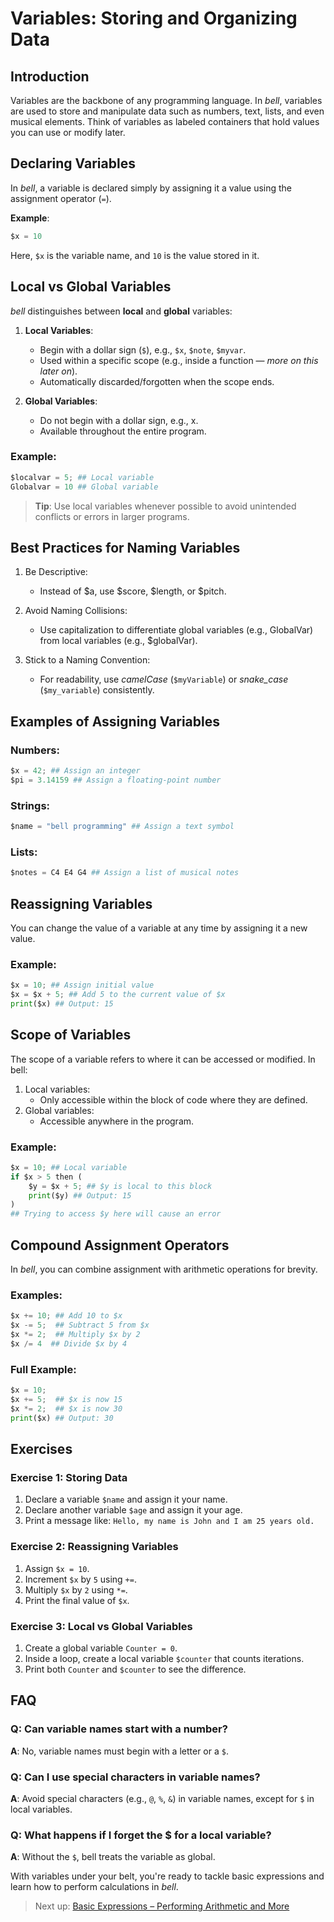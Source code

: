# Variables: Storing and Organizing Data

## Introduction

Variables are the backbone of any programming language. In _bell_, variables are used to store and manipulate data such as numbers, text, lists, and even musical elements. Think of variables as labeled containers that hold values you can use or modify later.

## Declaring Variables

In _bell_, a variable is declared simply by assigning it a value using the assignment operator (`=`).

**Example**:

```py
$x = 10
```

Here, `$x` is the variable name, and `10` is the value stored in it.

## Local vs Global Variables

_bell_ distinguishes between **local** and **global** variables:

1. **Local Variables**:

   - Begin with a dollar sign (`$`), e.g., `$x`, `$note`, `$myvar`.
   - Used within a specific scope (e.g., inside a function — _more on this later on_).
   - Automatically discarded/forgotten when the scope ends.

2. **Global Variables**:
   - Do not begin with a dollar sign, e.g., x.
   - Available throughout the entire program.

### Example:

```py
$localvar = 5; ## Local variable
Globalvar = 10 ## Global variable
```

> **Tip**: Use local variables whenever possible to avoid unintended conflicts or errors in larger programs.

## Best Practices for Naming Variables

1. Be Descriptive:

   - Instead of $a, use $score, $length, or $pitch.

2. Avoid Naming Collisions:

   - Use capitalization to differentiate global variables (e.g., GlobalVar) from local variables (e.g., $globalVar).

3. Stick to a Naming Convention:
   - For readability, use _camelCase_ (`$myVariable`) or _snake_case_ (`$my_variable`) consistently.

## Examples of Assigning Variables

### Numbers:

```py
$x = 42; ## Assign an integer
$pi = 3.14159 ## Assign a floating-point number
```

### Strings:

```py
$name = "bell programming" ## Assign a text symbol
```

### Lists:

```py
$notes = C4 E4 G4 ## Assign a list of musical notes
```

## Reassigning Variables

You can change the value of a variable at any time by assigning it a new value.

### Example:

```py
$x = 10; ## Assign initial value
$x = $x + 5; ## Add 5 to the current value of $x
print($x) ## Output: 15
```

## Scope of Variables

The scope of a variable refers to where it can be accessed or modified. In bell:

1. Local variables:
   - Only accessible within the block of code where they are defined.
2. Global variables:
   - Accessible anywhere in the program.

### Example:

```py
$x = 10; ## Local variable
if $x > 5 then (
    $y = $x + 5; ## $y is local to this block
    print($y) ## Output: 15
)
## Trying to access $y here will cause an error
```

## Compound Assignment Operators

In _bell_, you can combine assignment with arithmetic operations for brevity.

### Examples:

```py
$x += 10; ## Add 10 to $x
$x -= 5;  ## Subtract 5 from $x
$x *= 2;  ## Multiply $x by 2
$x /= 4  ## Divide $x by 4
```

### Full Example:

```py
$x = 10;
$x += 5;  ## $x is now 15
$x *= 2;  ## $x is now 30
print($x) ## Output: 30
```

## Exercises

### Exercise 1: Storing Data

1. Declare a variable `$name` and assign it your name.
2. Declare another variable `$age` and assign it your age.
3. Print a message like: `Hello, my name is John and I am 25 years old.`

### Exercise 2: Reassigning Variables

1. Assign `$x = 10`.
2. Increment `$x` by `5` using `+=`.
3. Multiply `$x` by `2` using `*=`.
4. Print the final value of `$x`.

### Exercise 3: Local vs Global Variables

1. Create a global variable `Counter = 0`.
2. Inside a loop, create a local variable `$counter` that counts iterations.
3. Print both `Counter` and `$counter` to see the difference.

## FAQ

### Q: Can variable names start with a number?

**A**: No, variable names must begin with a letter or a `$`.

### Q: Can I use special characters in variable names?

**A**: Avoid special characters (e.g., `@`, `%`, `&`) in variable names, except for `$` in local variables.

### Q: What happens if I forget the $ for a local variable?

**A**: Without the `$`, bell treats the variable as global.

With variables under your belt, you're ready to tackle basic expressions and learn how to perform calculations in _bell_.

> Next up: [Basic Expressions – Performing Arithmetic and More](04_expressions.md)
